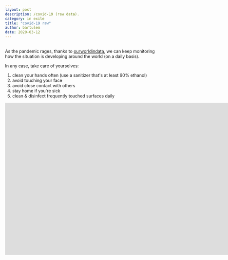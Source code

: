 ```yaml
---
layout: post
description: /covid-19 (raw data).
category: in exile
title: "covid-19 raw"
author: bartulem
date: 2020-03-12
---
```

<br/>
As the pandemic rages, thanks to <a href="https://ourworldindata.org/coronavirus" target="_blank">ourworldindata</a>, we can keep monitoring how the situation is developing around the world (on a daily basis).

In any case, take care of yourselves:
1. clean your hands often (use a sanitizer that's at least 60% ethanol)
2. avoid touching your face
3. avoid close contact with others
4. stay home if you're sick
5. clean & disinfect frequently touched surfaces daily

<div style="text-align:left">
    <iframe src="https://chart-studio.plot.ly/~bartulm/56" width="2000" height="500" frameborder="0" scrolling="no"></iframe>
</div>
